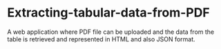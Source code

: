 # Extracting-tabular-data-from-PDF
A web application where PDF file can be uploaded and the data from the table is retrieved and represented in HTML and also JSON format. 

